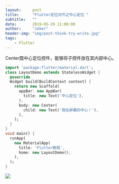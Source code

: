 ```yaml
---
layout:     post
title:      "Flutter定位对齐之中心定位 "
subtitle:   ""
date:       2019-05-29 11:00:00
author:     "Joker"
header-img: "img/post-think-try-write.jpg"
tags:
    - Flutter
---
```


Center既中心定位控件，能够将子控件放在其内部中心。

```dart
import 'package:flutter/material.dart';
class LayoutDemo extends StatelessWidget {
  @override
  Widget build(BuildContext context) {
    return new Scaffold(
      appBar: new AppBar(
        title: new Text('中心定位'),
      ),
      body: new Center(
        child: new Text('我在屏幕的中心！'),
      ),
    );
  }
}
void main() {
  runApp(
    new MaterialApp(
      title: 'Flutter教程',
      home: new LayoutDemo(),
    ),
  );
}

```

![](https://img-blog.csdn.net/20161209112940080?watermark/2/text/aHR0cDovL2Jsb2cuY3Nkbi5uZXQvaGVrYWl5b3U=/font/5a6L5L2T/fontsize/400/fill/I0JBQkFCMA==/dissolve/70/gravity/SouthEast)


















